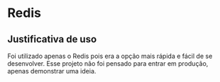 # Redis

## Justificativa de uso

Foi utilizado apenas o Redis pois era a opção mais rápida e fácil de se desenvolver. Esse projeto não foi pensado para entrar em produção, apenas demonstrar uma ideia.